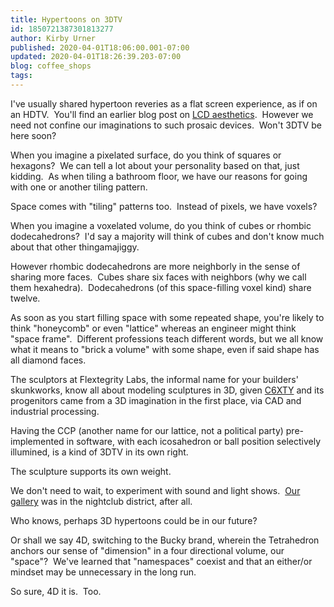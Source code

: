 ```yaml
---
title: Hypertoons on 3DTV
id: 1850721387301813277
author: Kirby Urner
published: 2020-04-01T18:06:00.001-07:00
updated: 2020-04-01T18:26:39.203-07:00
blog: coffee_shops
tags: 
---
```


[](https://blogger.googleusercontent.com/img/b/R29vZ2xl/AVvXsEgXUgKMLJyEs1jkd1ETkvx6pE5cVVQv0GH6VLI_-j638WuS95mCvb9xYgf9O7OPWtH9rp86BPag35Skj9i5eOFzT5hrC4w-mIWM_VPQw5ZHn_MO4ifIztq21rxuobRt4PrM5IFfXHNp0pBe/s1600/anim6.gif)

I've usually shared hypertoon reveries as a flat screen experience, as if on an HDTV.  You'll find an earlier blog post on [LCD aesthetics](https://coffeeshopsnet.blogspot.com/2016/11/self-contained-lcds.html).  However we need not confine our imaginations to such prosaic devices.  Won't 3DTV be here soon?

When you imagine a pixelated surface, do you think of squares or hexagons?  We can tell a lot about your personality based on that, just kidding.  As when tiling a bathroom floor, we have our reasons for going with one or another tiling pattern.

Space comes with "tiling" patterns too.  Instead of pixels, we have voxels?

When you imagine a voxelated volume, do you think of cubes or rhombic dodecahedrons?  I'd say a majority will think of cubes and don't know much about that other thingamajiggy.

However rhombic dodecahedrons are more neighborly in the sense of sharing more faces.  Cubes share six faces with neighbors (why we call them hexahedra).  Dodecahedrons (of this space-filling voxel kind) share twelve.

[](https://blogger.googleusercontent.com/img/b/R29vZ2xl/AVvXsEg5MPvr1durBCc39vBg2GIuBs7Ff_h8dBBoDTthsO9L8T5HCJ3lqKcoHjgoXnMuMBi8CJXlLa6HBvrWp1_faRnsMVB19B6mSEGiaELVdM3mKsAEDxzGgB3iLrfE3OLvZWpYvclkCug_aS4m/s1600/4fold.png)

As soon as you start filling space with some repeated shape, you're likely to think "honeycomb" or even "lattice" whereas an engineer might think "space frame".  Different professions teach different words, but we all know what it means to "brick a volume" with some shape, even if said shape has all diamond faces.

The sculptors at Flextegrity Labs, the informal name for your builders' skunkworks, know all about modeling sculptures in 3D, given [C6XTY](https://c6xty.com/) and its progenitors came from a 3D imagination in the first place, via CAD and industrial processing.

Having the CCP (another name for our lattice, not a political party) pre-implemented in software, with each icosahedron or ball position selectively illumined, is a kind of 3DTV in its own right.

The sculpture supports its own weight.

We don't need to wait, to experiment with sound and light shows.  [Our gallery](https://flic.kr/p/2hnURs6) was in the nightclub district, after all.

Who knows, perhaps 3D hypertoons could be in our future?

Or shall we say 4D, switching to the Bucky brand, wherein the Tetrahedron anchors our sense of "dimension" in a four directional volume, our "space"?  We've learned that "namespaces" coexist and that an either/or mindset may be unnecessary in the long run.

So sure, 4D it is.  Too.

[](https://blogger.googleusercontent.com/img/b/R29vZ2xl/AVvXsEgbeEbct0x-o3QhIR6EOjEDBIrTEe0VCj-v_uggEMBmSRXY9NGZZfEwsnGGSL6A0HcHYyK7_-95Rc9Hqf5kbRVcxHhl64HSx_cQEwQixfVSQKn0Ww8zFLFvANAB6BERwp9yFHmRzOHNgBjM/s1600/39996671341_afe824ea39_o.jpg)